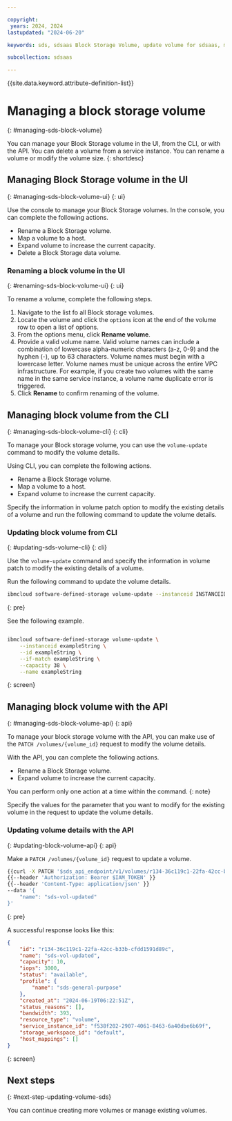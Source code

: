```yaml
---

copyright:
 years: 2024, 2024
lastupdated: "2024-06-20"

keywords: sds, sdsaas Block Storage Volume, update volume for sdsaas, manage volume

subcollection: sdsaas

---
```


{{site.data.keyword.attribute-definition-list}}

# Managing a block storage volume
{: #managing-sds-block-volume}

You can manage your Block Storage volume in the UI, from the CLI, or with the API. You can delete a volume from a service instance. You can rename a volume or modify the volume size.
{: shortdesc}

## Managing Block Storage volume in the UI
{: #managing-sds-block-volume-ui}
{: ui}

Use the console to manage your Block Storage volumes. In the console, you can complete the following actions.

* Rename a Block Storage volume.
* Map a volume to a host.
* Expand volume to increase the current capacity.
* Delete a Block Storage data volume.




### Renaming a block volume in the UI
{: #renaming-sds-block-volume-ui}
{: ui}

To rename a volume, complete the following steps.

1. Navigate to the list fo all Block storage volumes.
2. Locate the volume and click the `options` icon at the end of the volume row to open a list of options.
3. From the options menu, click **Rename volume**.
4. Provide a valid volume name. Valid volume names can include a combination of lowercase alpha-numeric characters (a-z, 0-9) and the hyphen (-), up to 63 characters. Volume names must begin with a lowercase letter. Volume names must be unique across the entire VPC infrastructure. For example, if you create two volumes with the same name in the same service instance, a volume name duplicate error is triggered.
5. Click **Rename** to confirm renaming of the volume.





## Managing block volume from the CLI
{: #managing-sds-block-volume-cli}
{: cli}

To manage your Block storage volume, you can use the `volume-update` command to modify the volume details.

Using CLI, you can complete the following actions.

* Rename a Block Storage volume.
* Map a volume to a host.
* Expand volume to increase the current capacity.

Specify the information in volume patch option to modify the existing details of a volume and run the following command to update the volume details.

### Updating block volume from CLI
{: #updating-sds-volume-cli}
{: cli}

Use the `volume-update` command and specify the information in volume patch to modify the existing details of a volume.

Run the following command to update the volume details.


```sh
ibmcloud software-defined-storage volume-update --instanceid INSTANCEID --id ID [--volume-patch VOLUME-PATCH] [--if-match IF-MATCH]
```
{: pre}

See the following example.

```bash

ibmcloud software-defined-storage volume-update \
    --instanceid exampleString \
    --id exampleString \
    --if-match exampleString \
    --capacity 38 \
    --name exampleString

```
{: screen}



## Managing block volume with the API
{: #managing-sds-block-volume-api}
{: api}

To manage your block storage volume with the API, you can make use of the `PATCH /volumes/{volume_id}` request to modify the volume details.

With the API, you can complete the following actions.

* Rename a Block Storage volume.
* Expand volume to increase the current capacity.

You can perform only one action at a time within the command.
{: note}

Specify the values for the parameter that you want to modify for the existing volume in the request to update the volume details.

### Updating volume details with the API
{: #updating-block-volume-api}
{: api}

Make a `PATCH /volumes/{volume_id}` request to update a volume.

```sh
{{curl -X PATCH '$sds_api_endpoint/v1/volumes/r134-36c119c1-22fa-42cc-b33b-cfdd1591d89c' }}
{{--header 'Authorization: Bearer $IAM_TOKEN' }}
{{--header 'Content-Type: application/json' }}
--data '{
    "name": "sds-vol-updated"
}'
```
{: pre}

A successful response looks like this:

```json
{
    "id": "r134-36c119c1-22fa-42cc-b33b-cfdd1591d89c",
    "name": "sds-vol-updated",
    "capacity": 10,
    "iops": 3000,
    "status": "available",
    "profile": {
        "name": "sds-general-purpose"
    },
    "created_at": "2024-06-19T06:22:51Z",
    "status_reasons": [],
    "bandwidth": 393,
    "resource_type": "volume",
    "service_instance_id": "f538f202-2907-4061-8463-6a40dbe6b69f",
    "storage_workspace_id": "default",
    "host_mappings": []
}

```
{: screen}


## Next steps
{: #next-step-updating-volume-sds}

You can continue creating more volumes or manage existing volumes.
